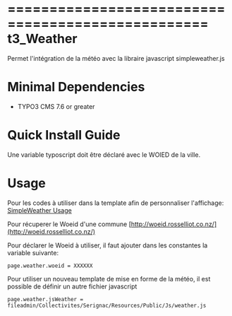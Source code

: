 ==================================================
t3_Weather
==================================================

Permet l'intégration de la météo avec la libraire javascript simpleweather.js

Minimal Dependencies
====================

* TYPO3 CMS 7.6 or greater

Quick Install Guide
===================

Une variable typoscript doit être déclaré avec le WOIED de la ville.

Usage
===================
Pour les codes à utiliser dans la template afin de personnaliser l'affichage:
[SimpleWeather Usage](http://simpleweatherjs.com/#usage)

Pour récuperer le Woeid d'une commune
[http://woeid.rosselliot.co.nz/](http://woeid.rosselliot.co.nz/)

Pour déclarer le Woeid à utiliser, il faut ajouter dans les constantes la variable suivante:
```
page.weather.woeid = XXXXXX
```
Pour utiliser un nouveau template de mise en forme de la météo, il est possible de définir un autre fichier javascript
```
page.weather.jsWeather = fileadmin/Collectivites/Serignac/Resources/Public/Js/weather.js
```
